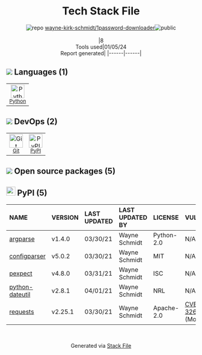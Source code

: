 <!--
&lt;--- Readme.md Snippet without images Start ---&gt;
## Tech Stack
wayne-kirk-schmidt/1password-downloader is built on the following main stack:

- [Python](https://www.python.org) – Languages

Full tech stack [here](/techstack.md)

&lt;--- Readme.md Snippet without images End ---&gt;

&lt;--- Readme.md Snippet with images Start ---&gt;
## Tech Stack
wayne-kirk-schmidt/1password-downloader is built on the following main stack:

- <img width='25' height='25' src='https://img.stackshare.io/service/993/pUBY5pVj.png' alt='Python'/> [Python](https://www.python.org) – Languages

Full tech stack [here](/techstack.md)

&lt;--- Readme.md Snippet with images End ---&gt;
-->
<div align="center">

# Tech Stack File
![](https://img.stackshare.io/repo.svg "repo") [wayne-kirk-schmidt/1password-downloader](https://github.com/wayne-kirk-schmidt/1password-downloader)![](https://img.stackshare.io/public_badge.svg "public")
<br/><br/>
|8<br/>Tools used|01/05/24 <br/>Report generated|
|------|------|
</div>

## <img src='https://img.stackshare.io/languages.svg'/> Languages (1)
<table><tr>
  <td align='center'>
  <img width='36' height='36' src='https://img.stackshare.io/service/993/pUBY5pVj.png' alt='Python'>
  <br>
  <sub><a href="https://www.python.org">Python</a></sub>
  <br>
  <sub></sub>
</td>

</tr>
</table>

## <img src='https://img.stackshare.io/devops.svg'/> DevOps (2)
<table><tr>
  <td align='center'>
  <img width='36' height='36' src='https://img.stackshare.io/service/1046/git.png' alt='Git'>
  <br>
  <sub><a href="http://git-scm.com/">Git</a></sub>
  <br>
  <sub></sub>
</td>

<td align='center'>
  <img width='36' height='36' src='https://img.stackshare.io/service/12572/-RIWgodF_400x400.jpg' alt='PyPI'>
  <br>
  <sub><a href="https://pypi.org/">PyPI</a></sub>
  <br>
  <sub></sub>
</td>

</tr>
</table>


## <img src='https://img.stackshare.io/group.svg' /> Open source packages (5)</h2>

## <img width='24' height='24' src='https://img.stackshare.io/service/12572/-RIWgodF_400x400.jpg'/> PyPI (5)

|NAME|VERSION|LAST UPDATED|LAST UPDATED BY|LICENSE|VULNERABILITIES|
|:------|:------|:------|:------|:------|:------|
|[argparse](https://pypi.org/project/argparse)|v1.4.0|03/30/21|Wayne Schmidt |Python-2.0|N/A|
|[configparser](https://pypi.org/project/configparser)|v5.0.2|03/30/21|Wayne Schmidt |MIT|N/A|
|[pexpect](https://pypi.org/project/pexpect)|v4.8.0|03/31/21|Wayne Schmidt |ISC|N/A|
|[python-dateutil](https://pypi.org/project/python-dateutil)|v2.8.1|04/01/21|Wayne Schmidt |NRL|N/A|
|[requests](https://pypi.org/project/requests)|v2.25.1|03/30/21|Wayne Schmidt |Apache-2.0|[CVE-2023-32681](https://github.com/advisories/GHSA-j8r2-6x86-q33q) (Moderate)|

<br/>
<div align='center'>

Generated via [Stack File](https://github.com/marketplace/stack-file)
